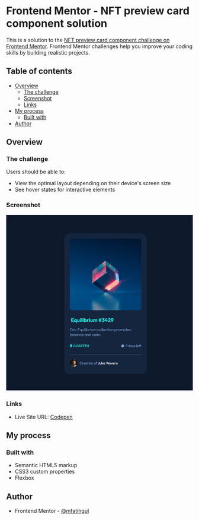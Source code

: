 # Frontend Mentor - NFT preview card component solution

This is a solution to the [NFT preview card component challenge on Frontend Mentor](https://www.frontendmentor.io/challenges/nft-preview-card-component-SbdUL_w0U). Frontend Mentor challenges help you improve your coding skills by building realistic projects. 

## Table of contents

- [Overview](#overview)
  - [The challenge](#the-challenge)
  - [Screenshot](#screenshot)
  - [Links](#links)
- [My process](#my-process)
  - [Built with](#built-with)
- [Author](#author)

## Overview

### The challenge

Users should be able to:

- View the optimal layout depending on their device's screen size
- See hover states for interactive elements

### Screenshot

![](./screenshot.jpg)

### Links

- Live Site URL: [Codepen](https://codepen.io/mfatihgul/pen/QWqKBBN)

## My process

### Built with

- Semantic HTML5 markup
- CSS3 custom properties
- Flexbox

## Author

- Frontend Mentor - [@mfatihgul](https://www.frontendmentor.io/profile/mfatihgul)